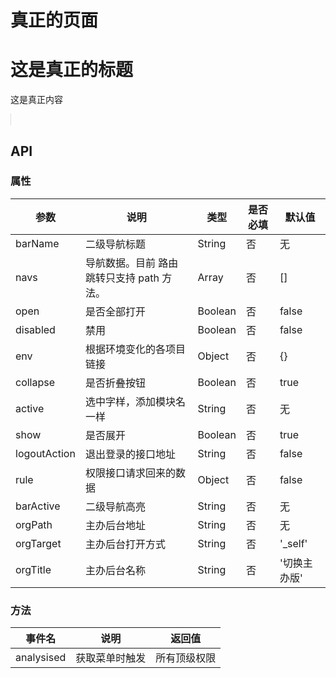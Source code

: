 # 真正的页面

<w-layout menuTitle="李红星" orgPath="https://www.evente.cn" logo="https://2img.evente.cn/04/73/9c/da50756ce5f737490c1beb1cb9.jpg" :menus="menuTestRule" class="demo" logoutAction="https://www.easy-mock.com/mock/5ab386ecca15e11ded65b593/chinese/getLoginOutCallBackUrl" :navs="barTestRule" barName="二级导航" :show="true">
  <h1>这是真正的标题</h1>
  <p>这是真正内容</p>
</w-layout>

## API

### 属性

|参数|说明|类型|是否必填|默认值|
|---|----|---|-------|-----|
|barName|二级导航标题|String|否|无|
|navs|导航数据。目前 路由跳转只支持 path 方法。|Array|否|[]|
|open|是否全部打开|Boolean|否|false|
|disabled|禁用|Boolean|否|false|
|env|根据环境变化的各项目链接|Object|否|{}|
|collapse|是否折叠按钮|Boolean|否|true|
|active|选中字样，添加模块名一样|String|否|无|
|show|是否展开|Boolean|否|true|
|logoutAction|退出登录的接口地址|String|否|false|
|rule|权限接口请求回来的数据|Object|否|false|
|barActive|二级导航高亮|String|否|无|
|orgPath|主办后台地址|String|否|无|
|orgTarget|主办后台打开方式|String|否|'_self'|
|orgTitle|主办后台名称|String|否|'切换主办版'|

### 方法

|事件名|说明|返回值|
|---|------|-----|
|analysised|获取菜单时触发|所有顶级权限|

<script>
import WLayout from '../emmenudtbtion/core/layout/Layout';
//  权限测试数据
import menuTestRule from './menudata';
//  二级白色导航测试数据
import barTestRule from './barDatas';
//  环境地址配置
import envConf from './env';

export default {
  data() {
    return {
      env: envConf.production,
      barTestRule,
      menuTestRule,
    };
  },
  components: {
    WLayout,
  },
  mounted() {
    this.barTestRule.splice(2, 0, {
        title: '服务订购',
        child: [
          {
            title: '服务订购',
            to: {
              path: '/service',
            },
          }
        ],
      });
      console.log(barTestRule, 'barTestRule');
  },
  methods: {
  },
}
</script>

<style lang="scss">
@import '../emmenudtbtion/assets/css/layout.scss';
@import '../emmenudtbtion/assets/css/menu.scss';
@import '../emmenudtbtion/assets/css/bar.scss';

.demo {
  position: relative;
  height: 657px;
  border: 1px solid #dcdcdc;
  border-left: none;

  & .wd-menu-warp {
    position: absolute;
  }

  & .wd-bar {
    position: relative;
  }

  & .wd-layout-main {
    height: 100%;
  }
}
</style>
